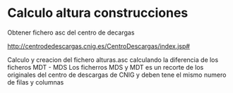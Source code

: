 # Calculo altura  construcciones

Obtener fichero asc  del centro de decargas

http://centrodedescargas.cnig.es/CentroDescargas/index.jsp#


Calculo y creacion del fichero alturas.asc calculando la diferencia de los ficheros MDT - MDS
Los ficherros MDS y MDT es un recorte de los originales del centro de descargas de CNIG y deben tene el mismo numero de filas y columnas


